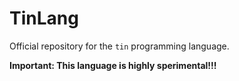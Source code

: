 # TinLang

Official repository for the `tin` programming language.

**Important: This language is highly sperimental!!!** 